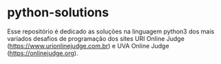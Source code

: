 # python-solutions

Esse repositório é dedicado as soluções na linguagem python3 dos mais variados desafios de programação dos sites URI Online Judge (https://www.urionlinejudge.com.br) e UVA Online Judge (https://onlinejudge.org).
